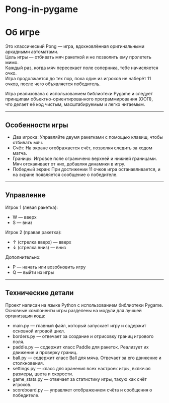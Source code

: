 # Pong-in-pygame
# Об игре  

Это классический Pong — игра, вдохновлённая оригинальными аркадными автоматами.  
Цель игры — отбивать мяч ракеткой и не позволить ему пролететь мимо.  
Каждый раз, когда мяч пересекает поле соперника, тебе начисляется очко.  
Игра продолжается до тех пор, пока один из игроков не наберёт 11 очков, после чего объявляется победитель.  

Игра реализована с использованием библиотеки Pygame и следует принципам объектно-ориентированного программирования (ООП),  
что делает её код чистым, масштабируемым и легко читаемым.  

---

## Особенности игры  

- Два игрока: Управляйте двумя ракетками с помощью клавиш, чтобы отбивать мяч.  
- Счёт: На экране отображается счёт, позволяя следить за ходом матча.  
- Границы: Игровое поле ограничено верхней и нижней границами. Мяч отскакивает от них, добавляя динамики в игру.  
- Победный экран: При достижении 11 очков игра останавливается, и на экране появляется сообщение о победителе.  

---

## Управление  

Игрок 1 (левая ракетка):  
- W — вверх  
- S — вниз  

Игрок 2 (правая ракетка):  
- ↑ (стрелка вверх) — вверх  
- ↓ (стрелка вниз) — вниз  

Дополнительно:  
- P — начать или возобновить игру  
- Q — выйти из игры  

---

## Технические детали  

Проект написан на языке Python с использованием библиотеки Pygame.  
Основные компоненты игры разделены на модули для лучшей организации кода:  

- main.py — главный файл, который запускает игру и содержит основной игровой цикл.  
- borders.py — отвечает за создание и отрисовку границ игрового поля.  
- paddle.py — содержит класс Paddle для ракеток. Реализует их движение и проверку границ.  
- ball.py — содержит класс Ball для мяча. Отвечает за его движение и столкновения.  
- settings.py — класс для хранения всех настроек игры, включая размеры, цвета и скорости.  
- game_stats.py — отвечает за статистику игры, такую как счёт игроков.  
- scoreboard.py — управляет отображением счёта и сообщения о победителе.
